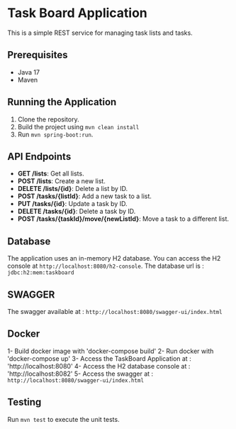 # Task Board Application

This is a simple REST service for managing task lists and tasks.

## Prerequisites

- Java 17
- Maven

## Running the Application

1. Clone the repository.
2. Build the project using `mvn clean install`
3. Run `mvn spring-boot:run`.

## API Endpoints

- **GET /lists**: Get all lists.
- **POST /lists**: Create a new list.
- **DELETE /lists/{id}**: Delete a list by ID.
- **POST /tasks/{listId}**: Add a new task to a list.
- **PUT /tasks/{id}**: Update a task by ID.
- **DELETE /tasks/{id}**: Delete a task by ID.
- **POST /tasks/{taskId}/move/{newListId}**: Move a task to a different list.

## Database

The application uses an in-memory H2 database. You can access the H2 console at `http://localhost:8080/h2-console`.
The database url is : `jdbc:h2:mem:taskboard`

## SWAGGER

The swagger available at : `http://localhost:8080/swagger-ui/index.html`

## Docker 
1- Build docker image with 'docker-compose build'
2- Run docker with 'docker-compose up'
3- Access the TaskBoard Application at : 'http://localhost:8080'
4- Access the H2 database console at : 'http://localhost:8082'
5- Access the swagger at : `http://localhost:8080/swagger-ui/index.html`

## Testing
Run `mvn test` to execute the unit tests.

